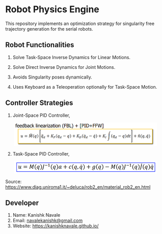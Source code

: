 # Robot Physics Engine

This repository implements an optimization strategy for singularity free trajectory generation for the serial robots.

## Robot Functionalities

1. Solve Task-Space Inverse Dynamics for Linear Motions.

2. Solve Direct Inverse Dynamics for Joint Motions.

3. Avoids Singularity poses dynamically.

4. Uses Keyboard as a Teleoperation optionally for Task-Space Motion.

## Controller Strategies

1. Joint-Space PID Controller,

<p align="center">
    <img src="pictures/Joint-Space Inverse Dynamics.png" width="450">
</p>

2. Task-Space PID Controller,

<p align="center">
    <img src="pictures/Task-Space Inverse Dynamics.png" width="450">
</p>

Source: <https://www.diag.uniroma1.it/~deluca/rob2_en/material_rob2_en.html>

## Developer

1. Name: Kanishk Navale
2. Email: navalekanishk@gmail.com
3. Website: <https://kanishknavale.github.io/>
